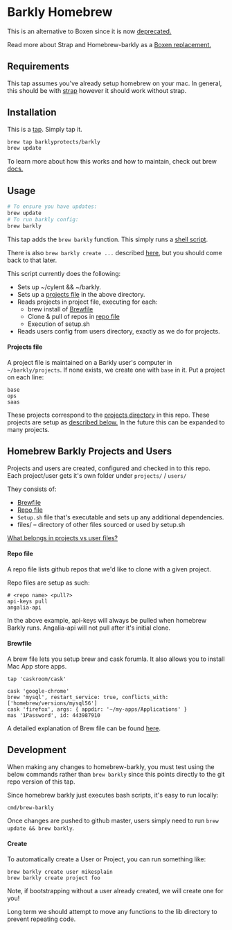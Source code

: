 Barkly Homebrew
===============
This is an alternative to Boxen since it is now [deprecated.](https://github.com/boxen/boxen/issues/197)

Read more about Strap and Homebrew-barkly as a [Boxen replacement.](https://github.com/barklyprotects/homebrew-barkly/blob/master/docs/replacing_boxen.md)

Requirements
------------
This tap assumes you've already setup homebrew on your mac.  In general, this
should be with [strap](https://github.com/barklyprotects/strap) however it should work without strap.

Installation
------------
This is a [tap](https://github.com/Homebrew/brew/blob/master/docs/brew-tap.md). Simply tap it.

``` bash
brew tap barklyprotects/barkly
brew update
```

To learn more about how this works and how to maintain, check out brew [docs.](https://github.com/Homebrew/brew/blob/master/docs/How-to-Create-and-Maintain-a-Tap.md)

Usage
-----
``` bash
# To ensure you have updates:
brew update
# To run barkly config:
brew barkly
```


This tap adds the `brew barkly` function. This simply runs a [shell script](https://github.com/barklyprotects/homebrew-barkly/blob/master/cmd/brew-barkly).

There is also `brew barkly create ...` described [here](#create), but you should come back to that later.

This script currently does the following:
- Sets up ~/cylent && ~/barkly.
- Sets up a [projects file](#projects-file) in the above directory.
- Reads projects in project file, executing for each:
  - brew install of [Brewfile](#brewfile)
  - Clone & pull of repos in [repo file](#repo-file)
  - Execution of setup.sh
- Reads users config from users directory, exactly as we do for projects.

#### Projects file
A project file is maintained on a Barkly user's computer in `~/barkly/projects`.
If none exists, we create one with `base` in it.
Put a project on each line:
```
base
ops
saas
```

These projects correspond to the [projects directory](https://github.com/barklyprotects/homebrew-barkly/tree/master/projects) in this repo.
These projects are setup as [described below.](#homebrew-barkly-projects-and-users)
In the future this can be expanded to many projects.

## Homebrew Barkly Projects and Users
Projects and users are created, configured and checked in to this repo.  Each project/user gets it's own folder under `projects/` / `users/`

They consists of:
- [Brewfile](#brewfile)
- [Repo file](#repo-file)
- `Setup.sh` file that's executable and sets up any additional dependencies.
- files/ – directory of other files sourced or used by setup.sh

[What belongs in projects vs user files?](docs/projects_vs_users.md)

#### Repo file
A repo file lists github repos that we'd like to clone with a given project.

Repo files are setup as such:
```
# <repo name> <pull?>
api-keys pull
angalia-api
```

In the above example, api-keys will always be pulled when homebrew Barkly runs.
Angalia-api will not pull after it's initial clone.

#### Brewfile
A brew file lets you setup brew and cask forumla.  It also allows you to install Mac App store apps.
```
tap 'caskroom/cask'

cask 'google-chrome'
brew 'mysql', restart_service: true, conflicts_with: ['homebrew/versions/mysql56']
cask 'firefox', args: { appdir: '~/my-apps/Applications' }
mas '1Password', id: 443987910
```

A detailed explanation of Brew file can be found [here](https://github.com/Homebrew/homebrew-bundle/blob/master/Readme.md).

## Development
When making any changes to homebrew-barkly, you must test using the below commands
rather than `brew barkly` since this points directly to the git repo version of this tap.

Since homebrew barkly just executes bash scripts, it's easy to run locally:
```
cmd/brew-barkly
```

Once changes are pushed to github master, users simply need to run `brew update && brew barkly`.

#### Create
To automatically create a User or Project, you can run something like:
```
brew barkly create user mikesplain
brew barkly create project foo
```
Note, if bootstrapping without a user already created, we will create one for you!

Long term we should attempt to move any functions to the lib directory to prevent repeating code.
